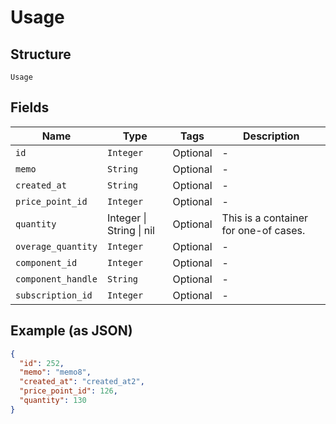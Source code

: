 
# Usage

## Structure

`Usage`

## Fields

| Name | Type | Tags | Description |
|  --- | --- | --- | --- |
| `id` | `Integer` | Optional | - |
| `memo` | `String` | Optional | - |
| `created_at` | `String` | Optional | - |
| `price_point_id` | `Integer` | Optional | - |
| `quantity` | Integer \| String \| nil | Optional | This is a container for one-of cases. |
| `overage_quantity` | `Integer` | Optional | - |
| `component_id` | `Integer` | Optional | - |
| `component_handle` | `String` | Optional | - |
| `subscription_id` | `Integer` | Optional | - |

## Example (as JSON)

```json
{
  "id": 252,
  "memo": "memo8",
  "created_at": "created_at2",
  "price_point_id": 126,
  "quantity": 130
}
```


